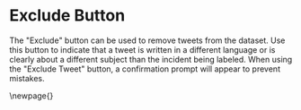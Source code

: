 
# Exclude Button

The "Exclude" button can be used to remove tweets from the dataset. Use this button to indicate that a tweet is written in a different language or is clearly about a different subject than the incident being labeled. When using the "Exclude Tweet" button, a confirmation prompt will appear to prevent mistakes.



\newpage{}
